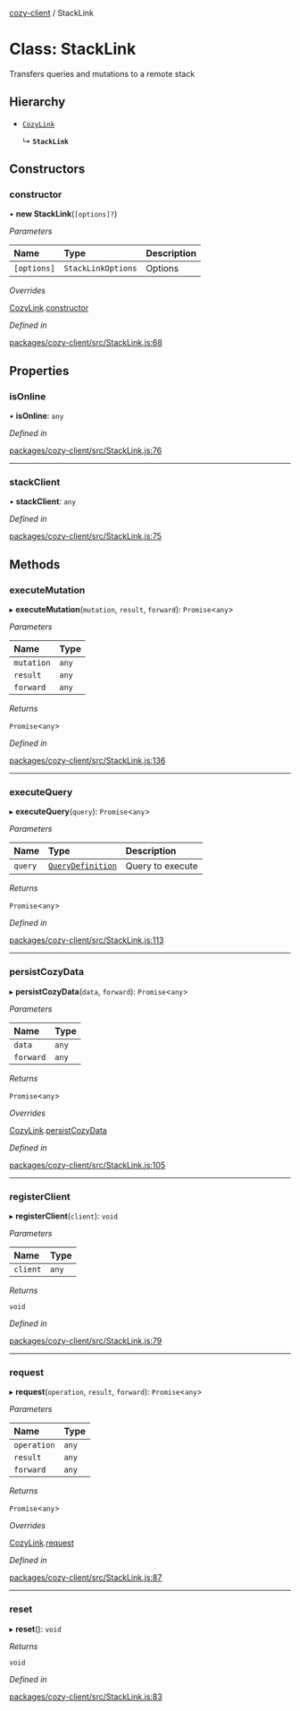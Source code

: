 [cozy-client](../README.md) / StackLink

# Class: StackLink

Transfers queries and mutations to a remote stack

## Hierarchy

*   [`CozyLink`](CozyLink.md)

    ↳ **`StackLink`**

## Constructors

### constructor

• **new StackLink**(`[options]?`)

*Parameters*

| Name | Type | Description |
| :------ | :------ | :------ |
| `[options]` | `StackLinkOptions` | Options |

*Overrides*

[CozyLink](CozyLink.md).[constructor](CozyLink.md#constructor)

*Defined in*

[packages/cozy-client/src/StackLink.js:68](https://github.com/cozy/cozy-client/blob/master/packages/cozy-client/src/StackLink.js#L68)

## Properties

### isOnline

• **isOnline**: `any`

*Defined in*

[packages/cozy-client/src/StackLink.js:76](https://github.com/cozy/cozy-client/blob/master/packages/cozy-client/src/StackLink.js#L76)

***

### stackClient

• **stackClient**: `any`

*Defined in*

[packages/cozy-client/src/StackLink.js:75](https://github.com/cozy/cozy-client/blob/master/packages/cozy-client/src/StackLink.js#L75)

## Methods

### executeMutation

▸ **executeMutation**(`mutation`, `result`, `forward`): `Promise`<`any`>

*Parameters*

| Name | Type |
| :------ | :------ |
| `mutation` | `any` |
| `result` | `any` |
| `forward` | `any` |

*Returns*

`Promise`<`any`>

*Defined in*

[packages/cozy-client/src/StackLink.js:136](https://github.com/cozy/cozy-client/blob/master/packages/cozy-client/src/StackLink.js#L136)

***

### executeQuery

▸ **executeQuery**(`query`): `Promise`<`any`>

*Parameters*

| Name | Type | Description |
| :------ | :------ | :------ |
| `query` | [`QueryDefinition`](QueryDefinition.md) | Query to execute |

*Returns*

`Promise`<`any`>

*Defined in*

[packages/cozy-client/src/StackLink.js:113](https://github.com/cozy/cozy-client/blob/master/packages/cozy-client/src/StackLink.js#L113)

***

### persistCozyData

▸ **persistCozyData**(`data`, `forward`): `Promise`<`any`>

*Parameters*

| Name | Type |
| :------ | :------ |
| `data` | `any` |
| `forward` | `any` |

*Returns*

`Promise`<`any`>

*Overrides*

[CozyLink](CozyLink.md).[persistCozyData](CozyLink.md#persistcozydata)

*Defined in*

[packages/cozy-client/src/StackLink.js:105](https://github.com/cozy/cozy-client/blob/master/packages/cozy-client/src/StackLink.js#L105)

***

### registerClient

▸ **registerClient**(`client`): `void`

*Parameters*

| Name | Type |
| :------ | :------ |
| `client` | `any` |

*Returns*

`void`

*Defined in*

[packages/cozy-client/src/StackLink.js:79](https://github.com/cozy/cozy-client/blob/master/packages/cozy-client/src/StackLink.js#L79)

***

### request

▸ **request**(`operation`, `result`, `forward`): `Promise`<`any`>

*Parameters*

| Name | Type |
| :------ | :------ |
| `operation` | `any` |
| `result` | `any` |
| `forward` | `any` |

*Returns*

`Promise`<`any`>

*Overrides*

[CozyLink](CozyLink.md).[request](CozyLink.md#request)

*Defined in*

[packages/cozy-client/src/StackLink.js:87](https://github.com/cozy/cozy-client/blob/master/packages/cozy-client/src/StackLink.js#L87)

***

### reset

▸ **reset**(): `void`

*Returns*

`void`

*Defined in*

[packages/cozy-client/src/StackLink.js:83](https://github.com/cozy/cozy-client/blob/master/packages/cozy-client/src/StackLink.js#L83)
